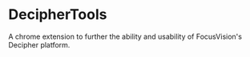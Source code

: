 # DecipherTools
A chrome extension to further the ability and usability of FocusVision's Decipher platform.
